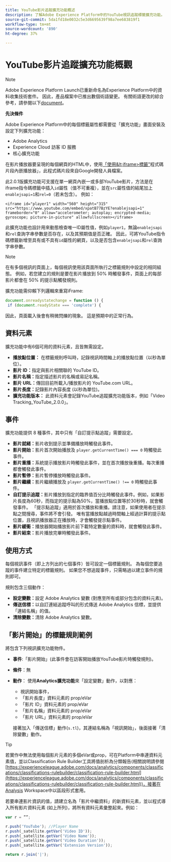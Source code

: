```yaml
---
title: YouTube影片追蹤擴充功能概述
description: 了解Adobe Experience Platform中的YouTube視訊追蹤標籤擴充功能。
source-git-commit: 5da1fd18e0032c5e3d6695639f98a7ee683819f1
workflow-type: tm+mt
source-wordcount: '890'
ht-degree: 37%

---
```


# YouTube影片追蹤擴充功能概觀

>[!NOTE]
>
>Adobe Experience Platform Launch已重新命名為Experience Platform中的資料收集技術套件。 因此，產品檔案中已推出數個術語變更。 有關術語更改的綜合參考，請參閱以下[document](../../../term-updates.md)。

**先決條件**

Adobe Experience Platform中的每個標籤屬性都需要從「擴充功能」畫面安裝及設定下列擴充功能：

* Adobe Analytics
* Experience Cloud 訪客 ID 服務
* 核心擴充功能

在影片播放器要呈現的每個網頁的HTML中，使用[「使用\&lt;iframe\>標籤&quot;](https://developers.google.com/youtube/player_parameters#Manual_IFrame_Embeds)程式碼片段內嵌播放器」，此程式碼片段來自Google開發人員檔案。

此2.0.1版擴充功能可支援在單一網頁內嵌一或多部YouTube影片，方法是在iframe指令碼標籤中插入`id`屬性（值不可重複），並在`src`屬性值的結尾加上`enablejsapi=1`和`rel=0`（若未包含）。 例如：

`<iframe id="player1" width="560" height="315" src="https://www.youtube.com/embed/xpatB77BzYE?enablejsapi=1" frameborder="0" allow="accelerometer; autoplay; encrypted-media; gyroscope; picture-in-picture" allowfullscreen></iframe>`

此擴充功能也設計用來動態檢查唯一ID屬性值，例如`player1`，無論`enablejsapi`和`rel`查詢字串參數是否存在，以及其預期值是否正確。 因此，可將YouTube指令碼標籤新增至具有或不具有`id`屬性的網頁，以及是否包含`enablejsapi`和`rel`查詢字串參數。

>[!NOTE]
>
>在有多個視訊的頁面上，每個視訊使用該頁面所執行之標籤規則中設定的相同組態。 例如，若您建立的規則是要在影片播放到 50% 時觸發事件，頁面上的每部影片都會在 50% 的提示點觸發規則。

擴充功能需仰賴下列邏輯來重寫iFrame:

```javascript
document.onreadystatechange = function () {
 if (document.readyState === 'complete') {
```

因此，頁面載入後會有稍微閃爍的現象。 這是預期中的正常行為。

## 資料元素

擴充功能中有6個可用的資料元素，且皆無需設定。

* **播放點位置：** 在標籤規則呼叫時，記錄視訊時間軸上的播放點位置（以秒為單位）。
* **影片 ID：**&#x200B;指定與影片相關聯的 YouTube ID。
* **影片名稱：**&#x200B;指定描述影片的名稱或易記名稱。
* **影片 URL：**&#x200B;傳回目前所載入/播放影片的 YouTube.com URL。
* **影片長度：**&#x200B;記錄影片內容長度 (以秒為單位)。
* **擴充功能版本：** 此資料元素會記錄YouTube追蹤擴充功能版本，例如「Video Tracking_YouTube_2.0.0」。

## 事件

擴充功能提供 8 種事件，其中只有「自訂提示點追蹤」需要設定。

* **影片就緒：**&#x200B;影片收到提示並準備播放時觸發此事件。
* **影片開始：**&#x200B;影片首次開始播放及 `player.getCurrentTime() === 0` 時觸發此事件。
* **影片重播：**&#x200B;系統提示播放影片時觸發此事件，並在首次播放後重播。每次重播都會觸發此事件。
* **影片暫停：**&#x200B;影片暫停播放時觸發此事件。
* **影片繼續：**&#x200B;影片繼續播放及 `player.getCurrentTime() !== 0` 時觸發此事件。
* **自訂提示追蹤：**&#x200B;影片播放到指定的臨界值百分比時觸發此事件。例如，如果影片長度為60秒，而指定的提示點為50%，當播放點位置等於30秒時，就會觸發事件。 「提示點追蹤」適用於首次播放和重播。請注意，如果使用者在提示點之間搜尋，事件將不會引發。 唯有當播放點越過時間軸上經過計算的提示點位置，且視訊播放器正在播放時，才會觸發提示點事件。
* **影片緩衝：**&#x200B;播放器開始播放影片前下載特定數量的資料時，就會觸發此事件。
* **影片結束：**&#x200B;影片播放完畢時觸發此事件。

## 使用方式

每個視訊事件（即上方列出的七個事件）皆可設定一個標籤規則。 為每個您要追蹤的事件建立特定的標籤規則。 如果您不想追蹤事件，只需略過以建立事件的規則即可。

規則包含三個動作：

* **設定變數：**&#x200B;設定 Adobe Analytics 變數 (對應至所有或部分包含的資料元素)。
* **傳送信標：**&#x200B;以自訂連結追蹤呼叫的形式傳送 Adobe Analytics 信標，並提供「連結名稱」的值。
* **清除變數：**&#x200B;清除 Adobe Analytics 變數。

## 「影片開始」的標籤規則範例

將包含下列視訊擴充功能物件。

* **事件**:「影片開始」(此事件會在訪客開始播放YouTube影片時觸發規則)。

* **條件**：無

* **動作**： 使用&#x200B;**Analytics擴充功能**&#x200B;來「設定變數」動作，以對應：

   * 視訊開始事件，
   * 「影片長度」資料元素的 prop/eVar
   * 「影片 ID」資料元素的 prop/eVar
   * 「影片名稱」資料元素的 prop/eVar
   * 「影片 URL」資料元素的 prop/eVar

   接著加入「傳送信標」動作(`s.tl`)，其連結名稱為「視訊開始」，後面接著「清除變數」動作。

>[!TIP]
> 
>若實作中無法使用每個影片元素的多個eVar或prop，可在Platform中串連資料元素值，並以Classification Rule Builder工具將值剖析為分類報告(相關說明請參閱[https://experienceleague.adobe.com/docs/analytics/components/classifications/classifications-rulebuilder/classification-rule-builder.html](https://experienceleague.adobe.com/docs/analytics/components/classifications/classifications-rulebuilder/classification-rule-builder.html))，接著在Analysis Workspace中以區段形式套用。

若要串連影片資訊的值，請建立名為「影片中繼資料」的新資料元素，並以程式導入所有影片資料元素 (如上所列)，將所有資料元素彙整起來。例如：

```javascript
var r = ””;

r.push('YouTube'); //Player Name
r.push(_satellite.getVar('Video ID'));
r.push(_satellite.getVar('Video Name'));
r.push(_satellite.getVar('Video Duration'));
r.push(_satellite.getVar('Extension Version'));

return r.join('|');
```
